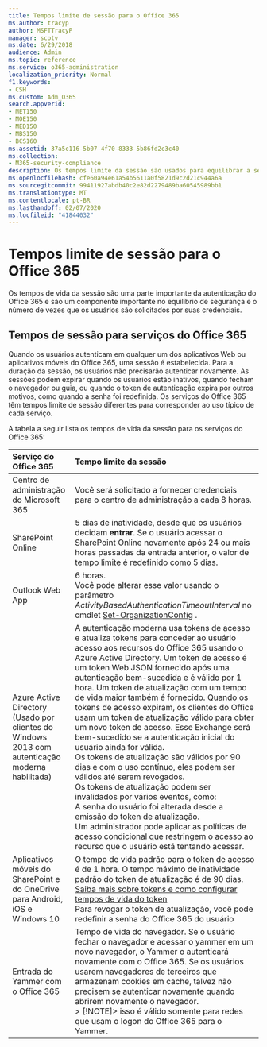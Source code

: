 ```yaml
---
title: Tempos limite de sessão para o Office 365
ms.author: tracyp
author: MSFTTracyP
manager: scotv
ms.date: 6/29/2018
audience: Admin
ms.topic: reference
ms.service: o365-administration
localization_priority: Normal
f1.keywords:
- CSH
ms.custom: Adm_O365
search.appverid:
- MET150
- MOE150
- MED150
- MBS150
- BCS160
ms.assetid: 37a5c116-5b07-4f70-8333-5b86fd2c3c40
ms.collection:
- M365-security-compliance
description: Os tempos limite da sessão são usados para equilibrar a segurança e a facilidade de acesso nos aplicativos cliente do Office 365.
ms.openlocfilehash: cfe60a94e61a54b5611a0f5821d9c2d21c944a6a
ms.sourcegitcommit: 99411927abdb40c2e82d2279489ba60545989bb1
ms.translationtype: MT
ms.contentlocale: pt-BR
ms.lasthandoff: 02/07/2020
ms.locfileid: "41844032"
---
```

# <a name="session-timeouts-for-office-365"></a>Tempos limite de sessão para o Office 365

Os tempos de vida da sessão são uma parte importante da autenticação do Office 365 e são um componente importante no equilíbrio de segurança e o número de vezes que os usuários são solicitados por suas credenciais.
  
## <a name="session-times-for-office-365-services"></a>Tempos de sessão para serviços do Office 365

Quando os usuários autenticam em qualquer um dos aplicativos Web ou aplicativos móveis do Office 365, uma sessão é estabelecida. Para a duração da sessão, os usuários não precisarão autenticar novamente. As sessões podem expirar quando os usuários estão inativos, quando fecham o navegador ou guia, ou quando o token de autenticação expira por outros motivos, como quando a senha foi redefinida. Os serviços do Office 365 têm tempos limite de sessão diferentes para corresponder ao uso típico de cada serviço.
  
A tabela a seguir lista os tempos de vida da sessão para os serviços do Office 365:
  
|**Serviço do Office 365**|**Tempo limite da sessão**|
|:-----|:-----|
|Centro de administração do Microsoft 365  <br/> |Você será solicitado a fornecer credenciais para o centro de administração a cada 8 horas.  <br/> |
|SharePoint Online  <br/> |5 dias de inatividade, desde que os usuários decidam **entrar**. Se o usuário acessar o SharePoint Online novamente após 24 ou mais horas passadas da entrada anterior, o valor de tempo limite é redefinido como 5 dias.  <br/> |
|Outlook Web App  <br/> |6 horas.  <br/> Você pode alterar esse valor usando o parâmetro _ActivityBasedAuthenticationTimeoutInterval_ no cmdlet [Set-OrganizationConfig](https://go.microsoft.com/fwlink/p/?LinkId=615378) .  <br/> |
|Azure Active Directory  <br/> (Usado por clientes do Windows 2013 com autenticação moderna habilitada)  <br/> | A autenticação moderna usa tokens de acesso e atualiza tokens para conceder ao usuário acesso aos recursos do Office 365 usando o Azure Active Directory. Um token de acesso é um token Web JSON fornecido após uma autenticação bem-sucedida e é válido por 1 hora. Um token de atualização com um tempo de vida maior também é fornecido. Quando os tokens de acesso expiram, os clientes do Office usam um token de atualização válido para obter um novo token de acesso. Esse Exchange será bem-sucedido se a autenticação inicial do usuário ainda for válida.  <br/>  Os tokens de atualização são válidos por 90 dias e com o uso contínuo, eles podem ser válidos até serem revogados.  <br/>  Os tokens de atualização podem ser invalidados por vários eventos, como:  <br/>  A senha do usuário foi alterada desde a emissão do token de atualização.  <br/>  Um administrador pode aplicar as políticas de acesso condicional que restringem o acesso ao recurso que o usuário está tentando acessar.  <br/> |
|Aplicativos móveis do SharePoint e do OneDrive para Android, iOS e Windows 10  <br/> |O tempo de vida padrão para o token de acesso é de 1 hora. O tempo máximo de inatividade padrão do token de atualização é de 90 dias.  <br/> [Saiba mais sobre tokens e como configurar tempos de vida do token](https://docs.microsoft.com/azure/active-directory/active-directory-configurable-token-lifetimes) <br/> Para revogar o token de atualização, você pode redefinir a senha do Office 365 do usuário  <br/> |
|Entrada do Yammer com o Office 365  <br/> |Tempo de vida do navegador. Se o usuário fechar o navegador e acessar o yammer em um novo navegador, o Yammer o autenticará novamente com o Office 365. Se os usuários usarem navegadores de terceiros que armazenam cookies em cache, talvez não precisem se autenticar novamente quando abrirem novamente o navegador.  <br/> > [!NOTE]> isso é válido somente para redes que usam o logon do Office 365 para o Yammer.           |
   

